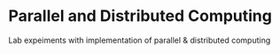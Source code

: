 # Parallel and Distributed Computing
Lab expeiments with implementation of parallel &amp; distributed computing
